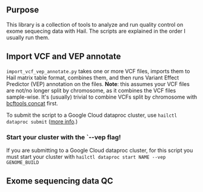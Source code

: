 ## Purpose
This library is a collection of tools to analyze and run quality control on exome sequecing data with Hail. The scripts 
are explained in the order I usually run them.

## Import VCF and VEP annotate
`import_vcf_vep_annotate.py` takes one or more VCF files, imports them to Hail matrix table format, combines them, and 
then runs Variant Effect Predictor (VEP) annotation on the files. **Note**: this assumes your VCF files are 
not/no longer split by chromosome, as
it combines the VCF files sample-wise. It's (usually) trivial to combine VCFs split by chromosome with
[bcftools concat](http://www.htslib.org/doc/bcftools.html#concat) first.

To submit the script to a Google Cloud dataproc cluster, use `hailctl dataproc submit` 
([more info](https://hail.is/docs/0.2/cloud/google_cloud.html).) 

### Start your cluster with the `--vep flag!
If you are submitting to a Google Cloud dataproc cluster, for this script you must start your cluster with 
`hailctl dataproc start NAME --vep GENOME_BUILD`

## Exome sequencing data QC

